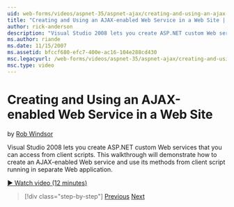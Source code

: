 ```yaml
---
uid: web-forms/videos/aspnet-35/aspnet-ajax/creating-and-using-an-ajax-enabled-web-service-in-a-web-site
title: "Creating and Using an AJAX-enabled Web Service in a Web Site | Microsoft Docs"
author: rick-anderson
description: "Visual Studio 2008 lets you create ASP.NET custom Web services that you can access from client scripts. This walkthrough will demonstrate how to create an AJ..."
ms.author: riande
ms.date: 11/15/2007
ms.assetid: bfccf680-efc7-400e-ac16-104e288cd430
msc.legacyurl: /web-forms/videos/aspnet-35/aspnet-ajax/creating-and-using-an-ajax-enabled-web-service-in-a-web-site
msc.type: video
---
```

# Creating and Using an AJAX-enabled Web Service in a Web Site

by [Rob Windsor](https://twitter.com/robwindsor)

Visual Studio 2008 lets you create ASP.NET custom Web services that you can access from client scripts. This walkthrough will demonstrate how to create an AJAX-enabled Web service and use its methods from client script running in separate Web application.

[&#9654; Watch video (12 minutes)](https://channel9.msdn.com/Blogs/ASP-NET-Site-Videos/creating-and-using-an-ajax-enabled-web-service-in-a-web-site)

> [!div class="step-by-step"]
> [Previous](adding-ajax-functionality-to-an-existing-aspnet-page.md)
> [Next](aspnet-ajax-a-demonstration-of-aspnet-ajax.md)
